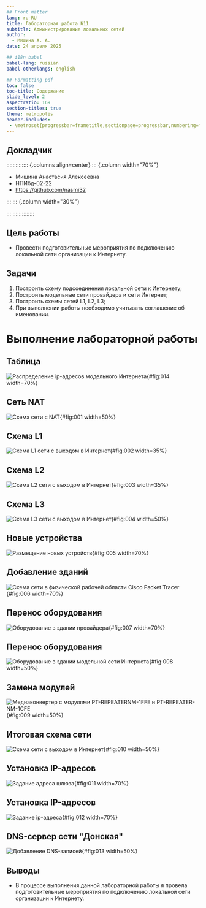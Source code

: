 ```yaml
---
## Front matter
lang: ru-RU
title: Лабораторная работа №11
subtitle: Администрирование локальных сетей
author:
  - Мишина А. А.
date: 24 апреля 2025

## i18n babel
babel-lang: russian
babel-otherlangs: english

## Formatting pdf
toc: false
toc-title: Содержание
slide_level: 2
aspectratio: 169
section-titles: true
theme: metropolis
header-includes:
 - \metroset{progressbar=frametitle,sectionpage=progressbar,numbering=fraction}
---
```


## Докладчик

:::::::::::::: {.columns align=center}
::: {.column width="70%"}

  * Мишина Анастасия Алексеевна
  * НПИбд-02-22
  * <https://github.com/nasmi32>

:::
::: {.column width="30%"}


:::
::::::::::::::

## Цель работы

- Провести подготовительные мероприятия по подключению локальной сети организации к Интернету.

## Задачи

1. Построить схему подсоединения локальной сети к Интернету;
2. Построить модельные сети провайдера и сети Интернет;
3. Построить схемы сетей L1, L2, L3;
4. При выполнении работы необходимо учитывать соглашение об именовании.

# Выполнение лабораторной работы

## Таблица

![Распределение ip-адресов модельного Интернета](image/14.png){#fig:014 width=70%}

## Сеть NAT

![Схема сети с NAT](image/NAT.png){#fig:001 width=50%}

## Схема L1

![Схема L1 сети с выходом в Интернет](image/L1.png){#fig:002 width=35%}

## Схема L2

![Схема L2 сети с выходом в Интернет](image/L2.png){#fig:003 width=35%}

## Схема L3

![Схема L3 сети с выходом в Интернет](image/L3.png){#fig:004 width=50%}

## Новые устройства

![Размещение новых устройств](image/5.png){#fig:005 width=70%}

## Добавление зданий

![Схема сети в физической рабочей области Cisco Packet Tracer](image/6.png){#fig:006 width=70%}

## Перенос оборудования

![Оборудование в здании провайдера](image/7.png){#fig:007 width=70%}

## Перенос оборудования

![Оборудование в здании модельной сети Интернета](image/8.png){#fig:008 width=50%}

## Замена модулей

![Медиаконвертер с модулями PT-REPEATERNM-1FFE и PT-REPEATER-NM-1CFE](image/9.png){#fig:009 width=50%}

## Итоговая схема сети

![Схема сети с выходом в Интернет](image/10.png){#fig:010 width=50%}

## Установка IP-адресов

![Задание адреса шлюза](image/11.png){#fig:011 width=70%}

## Установка IP-адресов

![Задание ip-адреса](image/12.png){#fig:012 width=70%}

## DNS-сервер сети "Донская"

![Добавление DNS-записей](image/13.png){#fig:013 width=50%}

## Выводы

- В процессе выполнения данной лабораторной работы я провела подготовительные мероприятия по подключению локальной сети организации к Интернету.